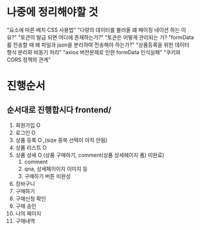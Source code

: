 # 나중에 정리해야할 것
"요소에 따른 배치 CSS 사용법"
"다량의 데이터를 불러올 떄 페이징 네이션 하는 이유?"
"토큰의 발급 되면 어디에 존재하는가?"
"토큰은 어떻게 관리되는 가?
"formData를 전송할 때 왜 파일과 json을 분리하여 전송해야 하는가?"
"상품등록을 위한 데이터 형식 분리와 비동기 처리"
"axios 버전문제로 인한 formData 인식실패"
"쿠키와 CORS 정책의 관계"

# 진행순서
## 순서대로 진행합시다 frontend/
1. 회원가입 O
2. 로그인 O
3. 상품 등록 O ,(size 중복 선택이 아직 안됨)
4. 상품 리스트 O
5. 상품 상세 O (상품 구매하기, comment(상품 상세헤이지 폼) 미완료)
   1) comment
   2) qna, 상세페이이지 이미지 등
   3) 구매하기 버튼 미완성 
6. 장바구니
7. 구매하기
8. 구매신청 확인
9.  구매 승인
10. 나의 페이지
11. 구매내역